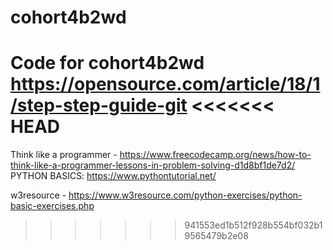 # cohort4b2wd
Code for cohort4b2wd 
https://opensource.com/article/18/1/step-step-guide-git
<<<<<<< HEAD
=======
Think like a programmer - https://www.freecodecamp.org/news/how-to-think-like-a-programmer-lessons-in-problem-solving-d1d8bf1de7d2/
PYTHON BASICS: https://www.pythontutorial.net/

w3resource - https://www.w3resource.com/python-exercises/python-basic-exercises.php
>>>>>>> 941553ed1b512f928b554bf032b19565479b2e08
